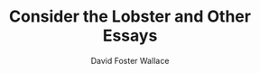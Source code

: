 ---
title: "Consider the Lobster and Other Essays"
subtitle: ""
description: ""
layout: book
author: David Foster Wallace
started: 2013-04-02
read: 2013-04-02
status: read
rating: 5
color: 
cover: 
pages: 343
progress: 0
link: 
---